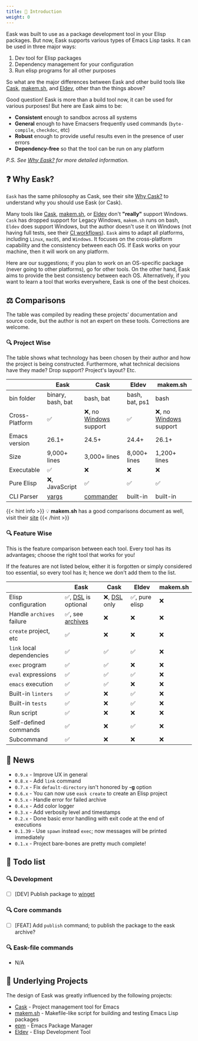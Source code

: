 ```yaml
---
title: 🚪 Introduction
weight: 0
---
```


Eask was built to use as a package development tool in your Elisp packages. But
now, Eask supports various types of Emacs Lisp tasks. It can be used in three
major ways:

1. Dev tool for Elisp packages
2. Dependency management for your configuration
3. Run elisp programs for all other purposes

So what are the major differences between Eask and other build tools like
[Cask][], [makem.sh][], and [Eldev][], other than the things above?

Good question! Eask is more than a build tool now, it can be used for various
purposes! But here are Eask aims to be:

- **Consistent** enough to sandbox across all systems
- **General** enough to have Emacsers frequently used commands (`byte-compile`, `checkdoc`, etc)
- **Robust** enough to provide useful results even in the presence of user errors
- **Dependency-free** so that the tool can be run on any platform

*P.S. See [Why Eask?](https://emacs-eask.github.io/#-why-eask) for more detailed
information.*

## ❓ Why Eask?

`Eask` has the same philosophy as Cask, see their site [Why Cask?](https://cask.readthedocs.io/en/latest/guide/introduction.html#introduction-why-cask)
to understand why you should use Eask (or Cask).

Many tools like [Cask][], [makem.sh][], or [Eldev][] don't **"really"** support
Windows. `Cask` has dropped support for Legacy Windows, `makem.sh` runs on bash,
`Eldev` does support Windows, but the author doesn't use it on Windows (not
having full tests, see their
[CI workflows](https://github.com/doublep/eldev/actions/workflows/test.yml)).
`Eask` aims to adapt all platforms, including `Linux`, `macOS`, and `Windows`.
It focuses on the cross-platform capability and the consistency between each
OS. If Eask works on your machine, then it will work on any platform.

Here are our suggestions; if you plan to work on an OS-specific package (never
going to other platforms), go for other tools. On the other hand, Eask aims to
provide the best consistency between each OS. Alternatively, if you want to
learn a tool that works everywhere, Eask is one of the best choices.

## ⚖️ Comparisons

The table was compiled by reading these projects’ documentation and source code,
but the author is not an expert on these tools. Corrections are welcome.

### 🔍 Project Wise

The table shows what technology has been chosen by their author and how the
project is being constructed. Furthermore, what technical decisions have they
made? Drop support? Project's layout? Etc.

|                | Eask              | Cask                       | Eldev          | makem.sh                   |
|----------------|-------------------|----------------------------|----------------|----------------------------|
| bin folder     | binary, bash, bat | bash, bat                  | bash, bat, ps1 | bash                       |
| Cross-Platform | ✅                | ❌, no [Windows][] support | ✅             | ❌, no [Windows][] support |
| Emacs version  | 26.1+             | 24.5+                      | 24.4+          | 26.1+                      |
| Size           | 9,000+ lines      | 3,000+ lines               | 8,000+ lines   | 1,200+ lines               |
| Executable     | ✅                | ❌                         | ❌             | ❌                         |
| Pure Elisp     | ❌, JavaScript    | ✅                         | ✅             | ✅                         |
| CLI Parser     | [yargs][]         | [commander][]              | built-in       | built-in                   |

{{< hint info >}}
💡 **makem.sh** has a good comparisons document as well, visit their [site](https://github.com/alphapapa/makem.sh#comparisons)
{{< /hint >}}

### 🔍 Feature Wise

This is the feature comparison between each tool. Every tool has its advantages;
choose the right tool that works for you!

If the features are not listed below, either it is forgotten or simply
considered too essential, so every tool has it; hence we don't add them to the
list.

|                           | Eask                                    | Cask                     | Eldev          | makem.sh |
|---------------------------|-----------------------------------------|--------------------------|----------------|----------|
| Elisp configuration       | ✅, [DSL][DSL-Eask] is optional         | ❌, [DSL][DSL-Cask] only | ✅, pure elisp | ❌       |
| Handle `archives` failure | ✅, see [archives][emacs-eask/archives] | ❌                       | ❌             | ❌       |
| `create` project, etc     | ✅                                      | ❌                       | ❌             | ❌       |
| `link` local dependencies | ✅                                      | ✅                       | ✅             | ❌       |
| `exec` program            | ✅                                      | ✅                       | ❌             | ❌       |
| `eval` expressions        | ✅                                      | ✅                       | ✅             | ❌       |
| `emacs` execution         | ✅                                      | ✅                       | ❌             | ❌       |
| Built-in `linters`        | ✅                                      | ❌                       | ✅             | ❌       |
| Built-in `tests`          | ✅                                      | ❌                       | ✅             | ❌       |
| Run script                | ✅                                      | ❌                       | ❌             | ❌       |
| Self-defined commands     | ✅                                      | ❌                       | ✅             | ❌       |
| Subcommand                | ✅                                      | ❌                       | ❌             | ❌       |

## 📰 News

- `0.9.x` - Improve UX in general
- `0.8.x` - Add `link` command
- `0.7.x` - Fix `default-directory` isn't honored by **-g** option
- `0.6.x` - You can now use `eask create` to create an Elisp project
- `0.5.x` - Handle error for failed archive
- `0.4.x` - Add color logger
- `0.3.x` - Add verbosity level and timestamps
- `0.2.x` - Done basic error handling with exit code at the end of executions
- `0.1.39` - Use `spawn` instead `exec`; now messages will be printed immediately
- `0.1.x` - Project bare-bones are pretty much complete!

## 📝 Todo list

### 🔍 Development

- [ ] [DEV] Publish package to [winget]()

### 🔍 Core commands

- [ ] [FEAT] Add `publish` command; to publish the package to the eask archive?

### 🔍 Eask-file commands

- N/A

## 📂 Underlying Projects

The design of Eask was greatly influenced by the following projects:

* [Cask][] - Project management tool for Emacs
* [makem.sh][] - Makefile-like script for building and testing Emacs Lisp packages
* [epm](https://github.com/xuchunyang/epm) - Emacs Package Manager
* [Eldev][] - Elisp Development Tool


<!-- Links -->

[emacs-eask/archives]: https://github.com/emacs-eask/archives
[Cask]: https://github.com/cask/cask
[makem.sh]: https://github.com/alphapapa/makem.sh
[Eldev]: https://github.com/doublep/eldev

[yargs]: https://github.com/yargs/yargs
[commander]: https://github.com/rejeep/commander.el

[DSL-Eask]: https://emacs-eask.github.io/DSL/
[DSL-Cask]: https://cask.readthedocs.io/en/latest/guide/dsl.html

[Windows]: https://www.microsoft.com/en-us/windows?r=1
